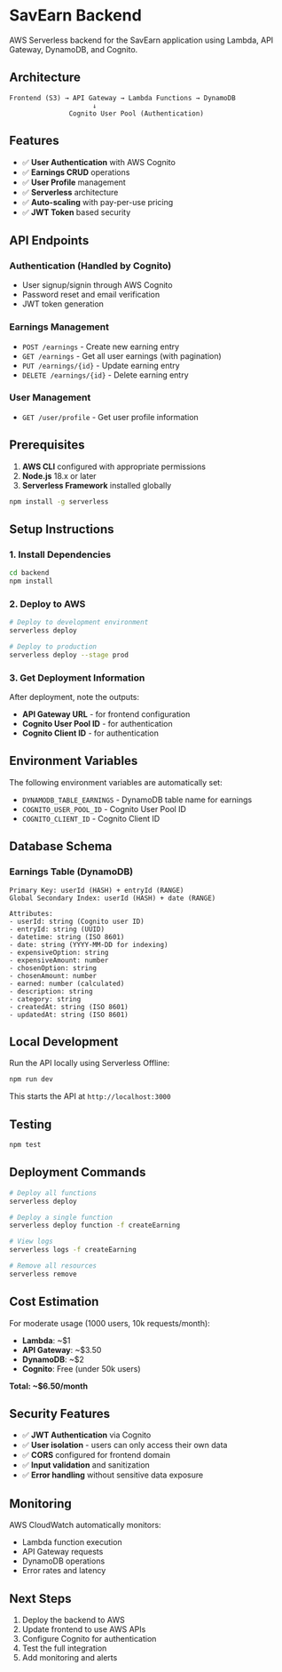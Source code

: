 # SavEarn Backend

AWS Serverless backend for the SavEarn application using Lambda, API Gateway, DynamoDB, and Cognito.

## Architecture

```
Frontend (S3) → API Gateway → Lambda Functions → DynamoDB
                     ↓
               Cognito User Pool (Authentication)
```

## Features

- ✅ **User Authentication** with AWS Cognito
- ✅ **Earnings CRUD** operations  
- ✅ **User Profile** management
- ✅ **Serverless** architecture
- ✅ **Auto-scaling** with pay-per-use pricing
- ✅ **JWT Token** based security

## API Endpoints

### Authentication (Handled by Cognito)
- User signup/signin through AWS Cognito
- Password reset and email verification
- JWT token generation

### Earnings Management
- `POST /earnings` - Create new earning entry
- `GET /earnings` - Get all user earnings (with pagination)
- `PUT /earnings/{id}` - Update earning entry
- `DELETE /earnings/{id}` - Delete earning entry

### User Management  
- `GET /user/profile` - Get user profile information

## Prerequisites

1. **AWS CLI** configured with appropriate permissions
2. **Node.js** 18.x or later
3. **Serverless Framework** installed globally

```bash
npm install -g serverless
```

## Setup Instructions

### 1. Install Dependencies
```bash
cd backend
npm install
```

### 2. Deploy to AWS
```bash
# Deploy to development environment
serverless deploy

# Deploy to production
serverless deploy --stage prod
```

### 3. Get Deployment Information
After deployment, note the outputs:
- **API Gateway URL** - for frontend configuration
- **Cognito User Pool ID** - for authentication
- **Cognito Client ID** - for authentication

## Environment Variables

The following environment variables are automatically set:
- `DYNAMODB_TABLE_EARNINGS` - DynamoDB table name for earnings
- `COGNITO_USER_POOL_ID` - Cognito User Pool ID
- `COGNITO_CLIENT_ID` - Cognito Client ID

## Database Schema

### Earnings Table (DynamoDB)
```
Primary Key: userId (HASH) + entryId (RANGE)
Global Secondary Index: userId (HASH) + date (RANGE)

Attributes:
- userId: string (Cognito user ID)
- entryId: string (UUID)
- datetime: string (ISO 8601)
- date: string (YYYY-MM-DD for indexing)
- expensiveOption: string
- expensiveAmount: number
- chosenOption: string  
- chosenAmount: number
- earned: number (calculated)
- description: string
- category: string
- createdAt: string (ISO 8601)
- updatedAt: string (ISO 8601)
```

## Local Development

Run the API locally using Serverless Offline:

```bash
npm run dev
```

This starts the API at `http://localhost:3000`

## Testing

```bash
npm test
```

## Deployment Commands

```bash
# Deploy all functions
serverless deploy

# Deploy a single function
serverless deploy function -f createEarning

# View logs
serverless logs -f createEarning

# Remove all resources
serverless remove
```

## Cost Estimation

For moderate usage (1000 users, 10k requests/month):
- **Lambda**: ~$1
- **API Gateway**: ~$3.50  
- **DynamoDB**: ~$2
- **Cognito**: Free (under 50k users)

**Total: ~$6.50/month**

## Security Features

- ✅ **JWT Authentication** via Cognito
- ✅ **User isolation** - users can only access their own data
- ✅ **CORS** configured for frontend domain
- ✅ **Input validation** and sanitization
- ✅ **Error handling** without sensitive data exposure

## Monitoring

AWS CloudWatch automatically monitors:
- Lambda function execution
- API Gateway requests
- DynamoDB operations
- Error rates and latency

## Next Steps

1. Deploy the backend to AWS
2. Update frontend to use AWS APIs
3. Configure Cognito for authentication
4. Test the full integration
5. Add monitoring and alerts

